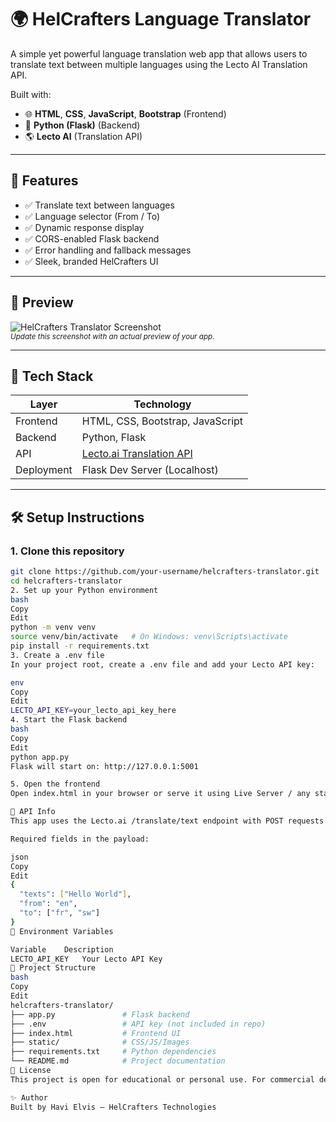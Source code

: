 # 🌍 HelCrafters Language Translator

A simple yet powerful language translation web app that allows users to translate text between multiple languages using the Lecto AI Translation API.

Built with:
- 🌐 **HTML**, **CSS**, **JavaScript**, **Bootstrap** (Frontend)
- 🐍 **Python (Flask)** (Backend)
- 🌎 **Lecto AI** (Translation API)

---

## 🚀 Features

- ✅ Translate text between languages  
- ✅ Language selector (From / To)  
- ✅ Dynamic response display  
- ✅ CORS-enabled Flask backend  
- ✅ Error handling and fallback messages  
- ✅ Sleek, branded HelCrafters UI  

---

## 📸 Preview

![HelCrafters Translator Screenshot](screenshot.png)  
<sup>_Update this screenshot with an actual preview of your app._</sup>

---

## 🧱 Tech Stack

| Layer        | Technology                     |
|--------------|--------------------------------|
| Frontend     | HTML, CSS, Bootstrap, JavaScript |
| Backend      | Python, Flask                  |
| API          | [Lecto.ai Translation API](https://www.lecto.ai/) |
| Deployment   | Flask Dev Server (Localhost)  |

---

## 🛠️ Setup Instructions

### 1. Clone this repository

```bash
git clone https://github.com/your-username/helcrafters-translator.git
cd helcrafters-translator
2. Set up your Python environment
bash
Copy
Edit
python -m venv venv
source venv/bin/activate   # On Windows: venv\Scripts\activate
pip install -r requirements.txt
3. Create a .env file
In your project root, create a .env file and add your Lecto API key:

env
Copy
Edit
LECTO_API_KEY=your_lecto_api_key_here
4. Start the Flask backend
bash
Copy
Edit
python app.py
Flask will start on: http://127.0.0.1:5001

5. Open the frontend
Open index.html in your browser or serve it using Live Server / any static server.

📡 API Info
This app uses the Lecto.ai /translate/text endpoint with POST requests.

Required fields in the payload:

json
Copy
Edit
{
  "texts": ["Hello World"],
  "from": "en",
  "to": ["fr", "sw"]
}
🔐 Environment Variables

Variable	Description
LECTO_API_KEY	Your Lecto API Key
📁 Project Structure
bash
Copy
Edit
helcrafters-translator/
├── app.py               # Flask backend
├── .env                 # API key (not included in repo)
├── index.html           # Frontend UI
├── static/              # CSS/JS/Images
├── requirements.txt     # Python dependencies
└── README.md            # Project documentation
📄 License
This project is open for educational or personal use. For commercial deployment, ensure proper API licensing with Lecto.ai.

✨ Author
Built by Havi Elvis — HelCrafters Technologies

